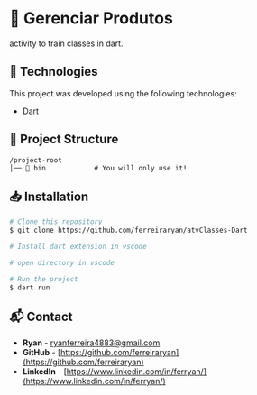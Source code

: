 # 📌 Gerenciar Produtos

activity to train classes in dart.

## 🚀 Technologies

This project was developed using the following technologies:

- [Dart](https://dart.dev/)

## 📂 Project Structure

```
/project-root
│── 📁 bin            # You will only use it!
```

## 📥 Installation

```sh
# Clone this repository
$ git clone https://github.com/ferreiraryan/atvClasses-Dart

# Install dart extension in vscode

# open directory in vscode

# Run the project
$ dart run
```

## 📬 Contact

- **Ryan** - [ryanferreira4883@gmail.com](mailto:ryanferreira4883@gmail.com)
- **GitHub** - [https://github.com/ferreiraryan](https://github.com/ferreiraryan)
- **LinkedIn** - [https://www.linkedin.com/in/ferryan/](https://www.linkedin.com/in/ferryan/)



